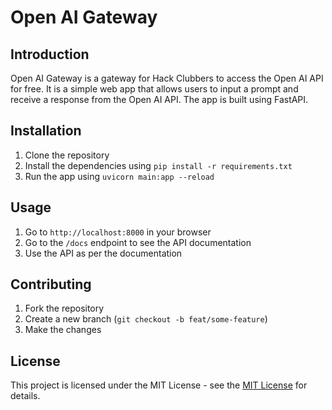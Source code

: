 # Open AI Gateway

## Introduction

Open AI Gateway is a gateway for Hack Clubbers to access the Open AI API for free. It is a simple web app that allows users to input a prompt and receive a response from the Open AI API. The app is built using FastAPI.

## Installation

1. Clone the repository
2. Install the dependencies using `pip install -r requirements.txt`
3. Run the app using `uvicorn main:app --reload`

## Usage

1. Go to `http://localhost:8000` in your browser
2. Go to the `/docs` endpoint to see the API documentation
3. Use the API as per the documentation

## Contributing

1. Fork the repository
2. Create a new branch (`git checkout -b feat/some-feature`)
3. Make the changes

## License

This project is licensed under the MIT License - see the [MIT License](https://opensource.org/licenses/MIT) for details.
